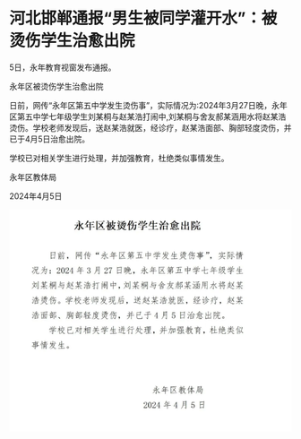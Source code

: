 # 河北邯郸通报“男生被同学灌开水”：被烫伤学生治愈出院

5日，永年教育视窗发布通报。

永年区被烫伤学生治愈出院

日前，网传“永年区第五中学发生烫伤事”，实际情况为:2024年3月27日晚，永年区第五中学七年级学生刘某桐与赵某浩打闹中,刘某桐与舍友郝某涵用水将赵某浩烫伤。学校老师发现后，送赵某浩就医，经诊疗，赵某浩面部、胸部轻度烫伤，并已于4月5日治愈出院。

学校已对相关学生进行处理，并加强教育，杜绝类似事情发生。

永年区教体局

2024年4月5日

![dccd22ba164d422492e8fb9fdb05b593.jpg](https://raw.githubusercontent.com/qqhsx/qqnews_image/main/2024/04/05/河北邯郸通报“男生被同学灌开水”：被烫伤学生治愈出院/dccd22ba164d422492e8fb9fdb05b593.jpg)

